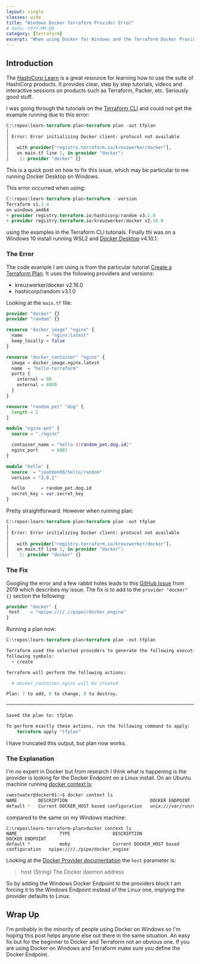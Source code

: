 ```yaml
---
layout: single
classes: wide
title: "Windows Docker Terraform Provider Error"
# date: YYYY-MM-DD
category: [Terraform]
excerpt: "When using Docker for Windows and the Terraform Docker Provider there is a necessary step needed when following the HashiCorp Learn tutorials."
---
```

## Introduction

The [HashiCorp Learn](https://learn.hashicorp.com/) is a great resource for learning how to use the suite of HashiCorp products. It provides clear, step by step tutorials, videos and interactive sessions on products such as Terraform, Packer, etc. Seriously good stuff.

I was going through the tutorials on the [Terraform CLI](https://learn.hashicorp.com/collections/terraform/cli) and could not get the example running due to this error:

```terraform
C:\repos\learn-terraform-plan>terraform plan -out tfplan
│
│ Error: Error initializing Docker client: protocol not available
│
│   with provider["registry.terraform.io/kreuzwerker/docker"],
│   on main.tf line 1, in provider "docker":
│    1: provider "docker" {}
```

This is a quick post on how to fix this issue, which may be particular to me running Docker Desktop on Windows.

This error occurred when using:

```terraform
C:\repos\learn-terraform-plan>terraform --version
Terraform v1.2.4
on windows_amd64
+ provider registry.terraform.io/hashicorp/random v3.1.0
+ provider registry.terraform.io/kreuzwerker/docker v2.16.0
```

using the examples in the Terraform CLI tutorials. Finally thi was on a Windows 10 install running WSL2 and [Docker Desktop](https://www.docker.com/products/docker-desktop/) v4.10.1.

### The Error

The code example I am using is from the particular tutorial [Create a Terraform Plan](https://learn.hashicorp.com/tutorials/terraform/plan?in=terraform/cli). It uses the following providers and versions:

- kreuzwerker/docker v2.16.0
- hashicorp/random v3.1.0

Looking at the `main.tf` file:

```terraform
provider "docker" {}
provider "random" {}

resource "docker_image" "nginx" {
  name         = "nginx:latest"
  keep_locally = false
}

resource "docker_container" "nginx" {
  image = docker_image.nginx.latest
  name  = "hello-terraform"
  ports {
    internal = 80
    external = 8000
  }
}

resource "random_pet" "dog" {
  length = 2
}

module "nginx-pet" {
  source = "./nginx"

  container_name = "hello-${random_pet.dog.id}"
  nginx_port     = 8001
}

module "hello" {
  source  = "joatmon08/hello/random"
  version = "3.0.1"

  hello      = random_pet.dog.id
  secret_key = var.secret_key
}
```

Pretty straightforward. However when running plan:

```terraform
C:\repos\learn-terraform-plan>terraform plan -out tfplan
│
│ Error: Error initializing Docker client: protocol not available
│
│   with provider["registry.terraform.io/kreuzwerker/docker"],
│   on main.tf line 1, in provider "docker":
│    1: provider "docker" {}
```

### The Fix

Googling the error and a few rabbit holes leads to this [GitHub Issue](https://github.com/hashicorp/terraform-provider-docker/issues/180) from 2019 which describes my issue. The fix is to add to the `provider "docker" {}` section the following:

```terraform
provider "docker" {
 host    = "npipe:////.//pipe//docker_engine"
}
```

Running a plan now:

```terraform
C:\repos\learn-terraform-plan>terraform plan -out tfplan

Terraform used the selected providers to generate the following execution plan. Resource actions are indicated with the
following symbols:
  + create

Terraform will perform the following actions:

  # docker_container.nginx will be created

Plan: 7 to add, 0 to change, 0 to destroy.

───────────────────────────────────────────────────────────────────────────────────────────────────────────────────────

Saved the plan to: tfplan

To perform exactly these actions, run the following command to apply:
    terraform apply "tfplan"
```

I have truncated this output, but plan now works.

### The Explanation

I'm no expert in Docker but from research I think what is happening is the provider is looking for the Docker Endpoint on a Linux install. On an Ubuntu machine running [docker context ls](https://docs.docker.com/engine/context/working-with-contexts/):

```bash
cwestwater@docker01:~$ docker context ls
NAME        DESCRIPTION                               DOCKER ENDPOINT               KUBERNETES ENDPOINT   ORCHESTRATOR
default *   Current DOCKER_HOST based configuration   unix:///var/run/docker.sock                         swarm
```

compared to the same on my Windows machine:

```dosbatch
C:\repos\learn-terraform-plan>docker context ls
NAME                TYPE                DESCRIPTION                               DOCKER ENDPOINT
default *           moby                Current DOCKER_HOST based configuration   npipe:////./pipe/docker_engine
```

Looking at the [Docker Provider documentation](https://registry.terraform.io/providers/kreuzwerker/docker/latest/docs) the `host` parameter is:

>host (String) The Docker daemon address

So by adding the Windows Docker Endpoint to the providers block I am forcing it to the Windows Endpoint instead of the Linux one, implying the provider defaults to Linux.

## Wrap Up

I'm probably in the minority of people using Docker on Windows so I'm hoping this post helps anyone else out there in the same situation. An easy fix but for the beginner to Docker and Terraform not an obvious one. If you are using Docker on Windows and Terraform make sure you define the Docker Endpoint.
